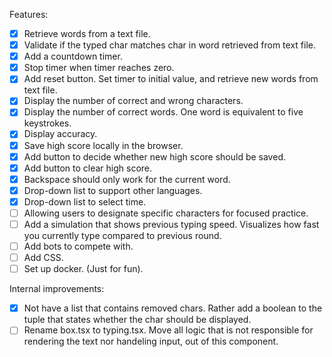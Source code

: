 Features:
- [x] Retrieve words from a text file.
- [x] Validate if the typed char matches char in word retrieved from text file.
- [x] Add a countdown timer.
- [x] Stop timer when timer reaches zero.
- [x] Add reset button. Set timer to initial value, and retrieve new words from text file.
- [x] Display the number of correct and wrong characters.
- [x] Display the number of correct words. One word is equivalent to five keystrokes.
- [x] Display accuracy. 
- [x] Save high score locally in the browser.
- [x] Add button to decide whether new high score should be saved.
- [x] Add button to clear high score.
- [x] Backspace should only work for the current word.
- [x] Drop-down list to support other languages.
- [x] Drop-down list to select time.
- [ ] Allowing users to designate specific characters for focused practice.
- [ ] Add a simulation that shows previous typing speed. Visualizes how fast you currently type compared to previous round.
- [ ] Add bots to compete with.
- [ ] Add CSS.
- [ ] Set up docker. (Just for fun).

Internal improvements:
- [x] Not have a list that contains removed chars. Rather add a boolean to the tuple that states whether the char should be displayed.
- [ ] Rename box.tsx to typing.tsx. Move all logic that is not responsible for rendering the text nor handeling input, out of this component.
